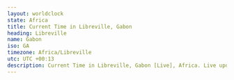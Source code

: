 ```yaml
---
layout: worldclock
state: Africa
title: Current Time in Libreville, Gabon
heading: Libreville
name: Gabon
iso: GA
timezone: Africa/Libreville
utc: UTC +00:13
description: Current Time in Libreville, Gabon [Live], Africa. Live update now time in Libreville, timezone Africa/Libreville, UTC +00:13, Country ISO code & Current Local Time.
---
```


